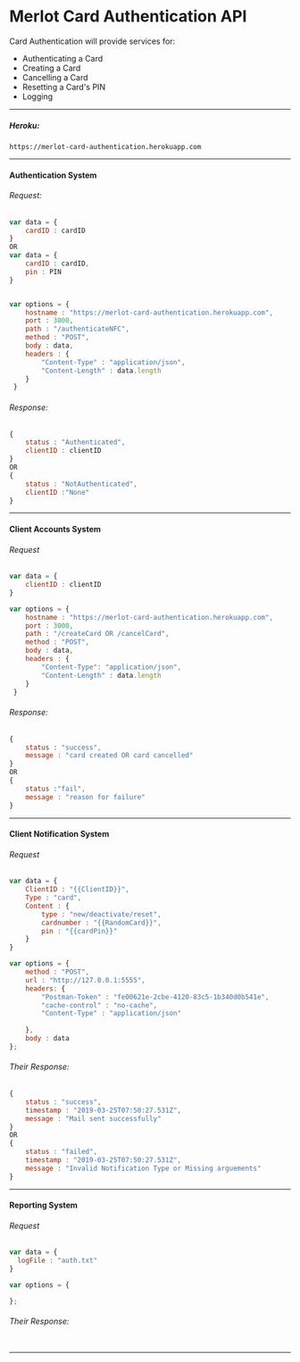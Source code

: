 # Merlot Card Authentication API

Card Authentication will provide services for:
* Authenticating a Card
* Creating a Card
* Cancelling a Card
* Resetting a Card's PIN
* Logging
---

##### Heroku:
```
https://merlot-card-authentication.herokuapp.com
```
---

#### Authentication System
###### Request:
```javascript
var data = {
    cardID : cardID
}
OR
var data = {
    cardID : cardID,
    pin : PIN
}


var options = {
    hostname : "https://merlot-card-authentication.herokuapp.com",
    port : 3000,
    path : "/authenticateNFC",
    method : "POST",
    body : data,
    headers : {
        "Content-Type" : "application/json",
        "Content-Length" : data.length
    }
 }

```
###### Response:
```javascript
{
    status : "Authenticated",
    clientID : clientID
}
OR
{
    status : "NotAuthenticated",
    clientID :"None"
}
```
---

#### Client Accounts System
###### Request 
```javascript
var data = {
    clientID : clientID
}

var options = {
    hostname : "https://merlot-card-authentication.herokuapp.com",
    port : 3000,
    path : "/createCard OR /cancelCard",
    method : "POST",
    body : data,
    headers : {
        "Content-Type": "application/json",
        "Content-Length" : data.length
    }
 }
```
###### Response:
```javascript
{
    status : "success",
    message : "card created OR card cancelled"
}
OR
{
    status :"fail",
    message : "reason for failure"
}
```
---

#### Client Notification System
###### Request 
```javascript
var data = {
    ClientID : "{{ClientID}}",
    Type : "card",
    Content : {
        type : "new/deactivate/reset",
        cardnumber : "{{RandomCard}}",
        pin : "{{cardPin}}"
    }
}

var options = { 
    method : "POST",
    url : "http://127.0.0.1:5555",
    headers: {
        "Postman-Token" : "fe00621e-2cbe-4120-83c5-1b340d0b541e",
        "cache-control" : "no-cache",
        "Content-Type" : "application/json"
        
    },
    body : data
};
```
###### Their Response:
```javascript
{
    status : "success",
    timestamp : "2019-03-25T07:50:27.531Z",
    message : "Mail sent successfully"
}
OR
{
    status : "failed",
    timestamp : "2019-03-25T07:50:27.531Z",
    message : "Invalid Notification Type or Missing arguements"
}
```
---

#### Reporting System
###### Request 
```javascript
var data = {
  logFile : "auth.txt"
}

var options = { 

};
```
###### Their Response:
```javascript
```
---